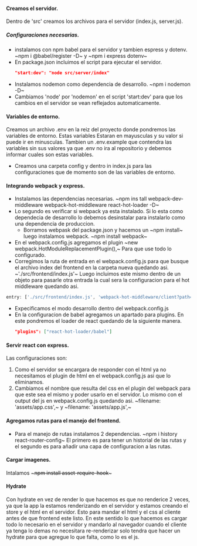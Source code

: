 #### Creamos el servidor.
Dentro de 'src' creamos los archivos para el servidor (index.js, server.js).
##### Configuraciones necesarias.
- instalamos con npm babel para el servidor y tambien espress y dotenv.
   ~npm i @babel/register -D~ y ~npm i express dotenv~
- En package.json incluimos el script para ejecutar el servidor.
   ~~~json
   "start:dev": "node src/server/index"
   ~~~
- Instalamos nodemon como dependencia de desarrollo. ~npm i nodemon -D~
- Cambiamos 'node' por 'nodemon' en el script 'start:dev' para que los cambios en el servidor se vean reflejados automaticamente.
#### Variables de entorno.
Creamos un archivo .env en la reiz del proyecto donde pondremos las variables de entorno. Estas variables Estaran en mayusculas y su valor si puede ir en minusculas. Tambien un .env.example que contendra las variables sin sus valores ya que .env no ira al repositorio y debemos informar cuales son estas variables.
- Creamos una carpeta config y dentro in index.js para las configuraciones que de momento son de las variables de entorno.
#### Integrando webpack y express.
- Instalamos las dependencias necesarias. ~npm ins
tall webpack-dev-middleware webpack-hot-middleware react-hot-loader -D~
- Lo segundo es verificar si webpack ya esta instalado. Si lo esta como dependecia de desarrollo lo debemos desinstalar para instalarlo como una dependencia de produccion.
   - Borramos webpask del package.json y hacemos un ~npm install~ luego instalamos webpack. ~npm install webpack~
- En el webpack.config.js agregamos el plugin ~new webpack.HotModuleReplacementPlugin(),~ Para que use todo lo configurado.
- Corregimos la ruta de entrada en el webpack.config.js para que busque el archivo index del frontend en la carpeta nueva quedando asi. ~'./src/frontend/index.js'~ Luego incluimos este mismo dentro de un objeto para pasarle otra entrada la cual sera la configuracion para el hot middleware quedando asi.
~~~js
entry: ['./src/frontend/index.js', 'webpack-hot-middleware/client?path=/__webpack_hmr&timeout=2000&reload=true'],
~~~
- Expecificamos el modo desarrollo dentro del webpack.config.js
- En la configuracion de babel agregamos un apartado para plugins. En este pondremos el loader de react quedando de la siguiente manera.
   ~~~json
   "plugins": ["react-hot-loader/babel"]
   ~~~
#### Servir react con express.
Las configuraciones son:
1. Como el servidor se encargara de responder con el html ya no necesitamos el plugin de html en el webpack.config.js asi que lo eliminamos.
2. Cambiamos el nombre que resulta del css en el plugin del webpack para que este sea el mismo y poder usarlo en el servidor. Lo mismo con el output del js en webpack.config.js quedando asi.
~filename: 'assets/app.css',~ y ~filename: 'assets/app.js',~
#### Agregamos rutas para el manejo del frontend.
- Para el manejo de rutas instalamos 2 dependencias. ~npm i history react-router-config~
El primero es para tener un historial de las rutas y el segundo es para añadir una capa de configuracion a las rutas.
#### Cargar imagenes.
Intalamos ~~~npm install asset-require-hook~~~
#### Hydrate
Con hydrate en vez de render lo que hacemos es que no renderice 2 veces, ya que la app la estamos renderizando en el servidor y estamos creando el store y el html en el servidor. Esto para mandar el html y el css al cliente antes de que frontend este listo. En este sentido lo que hacemos es cargar todo lo necesario en el servidor y mandarlo al navegador cuando el cliente ya tenga lo demas no necesitara re-renderizar solo tendra que hacer un hydrate para que agregue lo que falta, como lo es el js.